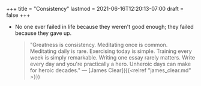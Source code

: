 +++
title = "Consistency"
lastmod = 2021-06-16T12:20:13-07:00
draft = false
+++

-   No one ever failed in life because they weren't good enough; they failed because they gave up.

    > "Greatness is consistency.
    > Meditating once is common. Meditating daily is rare.
    > Exercising today is simple. Training every week is simply remarkable.
    > Writing one essay rarely matters. Write every day and you're practically a hero.
    > Unheroic days can make for heroic decades."
    > —  [James Clear]({{<relref "james_clear.md" >}})